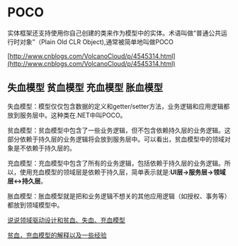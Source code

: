 # POCO

实体框架还支持使用你自己创建的类来作为模型中的实体。术语叫做“普通公共运行时对象”（Plain Old CLR Object),通常被简单地叫做POCO

[http://www.cnblogs.com/VolcanoCloud/p/4545314.html](http://www.cnblogs.com/VolcanoCloud/p/4545314.html)

## 失血模型 贫血模型 充血模型 胀血模型

失血模型：模型仅仅包含数据的定义和getter/setter方法，业务逻辑和应用逻辑都放到服务层中。这种类在.NET中叫POCO。

贫血模型：贫血模型中包含了一些业务逻辑，但不包含依赖持久层的业务逻辑。这部分依赖于持久层的业务逻辑将会放到服务层中。可以看出，贫血模型中的领域对象是不依赖于持久层的。

充血模型：充血模型中包含了所有的业务逻辑，包括依赖于持久层的业务逻辑。所以，使用充血模型的领域层是依赖于持久层，简单表示就是:**UI层->服务层->领域层<->持久层**。

胀血模型：胀血模型就是把和业务逻辑不想关的其他应用逻辑（如授权、事务等）都放到领域模型中。

[说说领域驱动设计和贫血、失血、充血模型](http://kb.cnblogs.com/page/520746/)

[贫血，充血模型的解释以及一些经验](http://kb.cnblogs.com/page/520743/)
